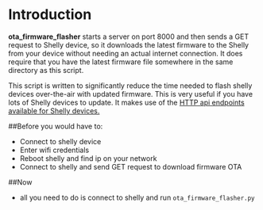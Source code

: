 # Introduction 

**ota_firmware_flasher** starts a server on port 8000 and then sends a GET request to Shelly device, 
so it downloads the latest firmware to the Shelly from your device without needing an actual internet connection.
It does require that you have the latest firmware file somewhere in the same directory as this script.

This script is written to significantly reduce the time needed to flash shelly devices over-the-air with updated firmware. This is very useful if you have lots of Shelly devices to update.
It makes use of the [HTTP api endpoints available for Shelly devices.](https://shelly-api-docs.shelly.cloud/gen1/#common-http-api)

##Before 
you would have to:
- Connect to shelly device
- Enter wifi credentials
- Reboot shelly and find ip on your network
- Connect to shelly and send GET request to download firmware OTA

##Now 
- all you need to do is connect to shelly and run `ota_firmware_flasher.py`